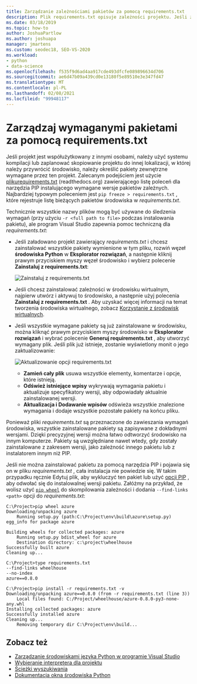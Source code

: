 ```yaml
---
title: Zarządzanie zależnościami pakietów za pomocą requirements.txt
description: Plik requirements.txt opisuje zależności projektu. Jeśli zostanie wyświetlony projekt zawierający plik requirements.txt, można łatwo zainstalować te zależności w jednym kroku.
ms.date: 03/18/2019
ms.topic: how-to
author: JoshuaPartlow
ms.author: joshuapa
manager: jmartens
ms.custom: seodec18, SEO-VS-2020
ms.workload:
- python
- data-science
ms.openlocfilehash: f535f9d6ad4aa917cde493dfcfe089896634d706
ms.sourcegitcommit: ae6d47b09a439cd0e13180f5e89510e3e347fd47
ms.translationtype: MT
ms.contentlocale: pl-PL
ms.lasthandoff: 02/08/2021
ms.locfileid: "99948117"
---
```

# <a name="manage-required-packages-with-requirementstxt"></a>Zarządzaj wymaganymi pakietami za pomocą requirements.txt

Jeśli projekt jest współużytkowany z innymi osobami, należy użyć systemu kompilacji lub zaplanować skopiowanie projektu do innej lokalizacji, w której należy przywrócić środowisko, należy określić pakiety zewnętrzne wymagane przez ten projekt. Zalecanym podejściem jest użycie [ plikurequirements.txt](https://pip.readthedocs.org/en/latest/user_guide.html#requirements-files) (readthedocs.org) zawierającego listę poleceń dla narzędzia PIP instalującego wymagane wersje pakietów zależnych. Najbardziej typowym poleceniem jest `pip freeze > requirements.txt` , które rejestruje listę bieżących pakietów środowiska w *requirements.txt*.

Technicznie wszystkie nazwy plików mogą być używane do śledzenia wymagań (przy użyciu `-r <full path to file>` podczas instalowania pakietu), ale program Visual Studio zapewnia pomoc techniczną dla *requirements.txt*:

- Jeśli załadowano projekt zawierający *requirements.txt* i chcesz zainstalować wszystkie pakiety wymienione w tym pliku, rozwiń węzeł **środowiska Python** w **Eksplorator rozwiązań**, a następnie kliknij prawym przyciskiem myszy węzeł środowisko i wybierz polecenie **Zainstaluj z requirements.txt**:

    ![Zainstaluj z requirements.txt](media/environments/environments-requirements-txt-install.png)

- Jeśli chcesz zainstalować zależności w środowisku wirtualnym, najpierw utwórz i aktywuj to środowisko, a następnie użyj polecenia **Zainstaluj z requirements.txt** . Aby uzyskać więcej informacji na temat tworzenia środowiska wirtualnego, zobacz [Korzystanie z środowisk wirtualnych](selecting-a-python-environment-for-a-project.md#use-virtual-environments).

- Jeśli wszystkie wymagane pakiety są już zainstalowane w środowisku, można kliknąć prawym przyciskiem myszy środowisko w **Eksplorator rozwiązań** i wybrać polecenie **Generuj requirements.txt** , aby utworzyć wymagany plik. Jeśli plik już istnieje, zostanie wyświetlony monit o jego zaktualizowanie:

    ![Aktualizowanie opcji requirements.txt](media/environments/environments-requirements-txt-replace.png)

  - **Zamień cały plik** usuwa wszystkie elementy, komentarze i opcje, które istnieją.
  - **Odśwież istniejące wpisy** wykrywają wymagania pakietu i aktualizuje specyfikatory wersji, aby odpowiadały aktualnie zainstalowanej wersji.
  - **Aktualizacja i Dodawanie wpisów** odświeża wszystkie znalezione wymagania i dodaje wszystkie pozostałe pakiety na końcu pliku.

Ponieważ pliki *requirements.txt* są przeznaczone do zawieszania wymagań środowiska, wszystkie zainstalowane pakiety są zapisywane z dokładnymi wersjami. Dzięki precyzyjnej wersji można łatwo odtworzyć środowisko na innym komputerze. Pakiety są uwzględniane nawet wtedy, gdy zostały zainstalowane z zakresem wersji, jako zależność innego pakietu lub z instalatorem innym niż PIP.

Jeśli nie można zainstalować pakietu za pomocą narzędzia PIP i pojawia się on w pliku *requirements.txt* , cała instalacja nie powiedzie się. W takim przypadku ręcznie Edytuj plik, aby wykluczyć ten pakiet lub użyć [opcji PIP](https://pip.readthedocs.org/en/latest/reference/pip_install.html#requirements-file-format) , aby odwołać się do instalowalnej wersji pakietu. Załóżmy na przykład, że wolisz użyć [`pip wheel`](https://pip.readthedocs.org/en/latest/reference/pip_wheel.html) do skompilowania zależności i dodania `--find-links <path>` opcji do *requirements.txt*:

```output
C:\Project>pip wheel azure
Downloading/unpacking azure
    Running setup.py (path:C:\Project\env\build\azure\setup.py) egg_info for package azure

Building wheels for collected packages: azure
    Running setup.py bdist_wheel for azure
    Destination directory: c:\project\wheelhouse
Successfully built azure
Cleaning up...

C:\Project>type requirements.txt
--find-links wheelhouse
--no-index
azure==0.8.0

C:\Project>pip install -r requirements.txt -v
Downloading/unpacking azure==0.8.0 (from -r requirements.txt (line 3))
    Local files found: C:/Project/wheelhouse/azure-0.8.0-py3-none-any.whl
Installing collected packages: azure
Successfully installed azure
Cleaning up...
    Removing temporary dir C:\Project\env\build...
```

## <a name="see-also"></a>Zobacz też

- [Zarządzanie środowiskami języka Python w programie Visual Studio](managing-python-environments-in-visual-studio.md)
- [Wybieranie interpretera dla projektu](selecting-a-python-environment-for-a-project.md)
- [Ścieżki wyszukiwania](search-paths.md)
- [Dokumentacja okna środowiska Python](python-environments-window-tab-reference.md)
